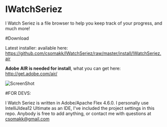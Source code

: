 IWatchSeriez
============

I Watch Seriez is a file browser to help you keep track of your progress, and much more!

#Download

Latest installer: 
available here: https://github.com/csomakk/IWatchSeriez/raw/master/install/IWatchSeriez.air

__Adobe AIR is needed for install__, what you can get here: http://get.adobe.com/air/

![ScreenShot](https://raw.github.com/csomakk/IWatchSeriez/master/screenshots/v001.PNG)

#FOR DEVS:

I Watch Seriez is written in Adobe/Apache Flex 4.6.0. I personally use IntelliJIdea12 Ultimate as an IDE, I've included the project settings in this repo.
Anybody is free to add anything, or contact me with questions at csomakk@gmail.com
